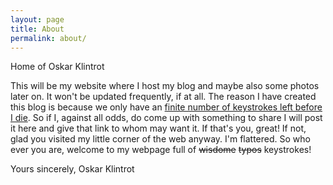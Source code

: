 ```yaml
---
layout: page
title: About
permalink: about/
---
```


<p class="message">
  Home of Oskar Klintrot
</p>

This will be my website where I host my blog and maybe also some photos later on. It won't be updated frequently, if at all. The reason I have created this blog is because we only have an [finite number of keystrokes left before I die](http://keysleft.com/). So if I, against all odds, do come up with something to share I will post it here and give that link to whom may want it. If that's you, great! If not, glad you visited my little corner of the web anyway. I'm flattered. So who ever you are, welcome to my webpage full of <s>wisdome</s> <s>typos</s> keystrokes!

Yours sincerely,
Oskar Klintrot
